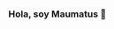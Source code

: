 ### Hola, soy Maumatus 👋

<!--
**maumatus/maumatus** is a ✨ _special_ ✨ repository because its `README.md` (this file) appears on your GitHub profile.

Here are some ideas to get you started:

- 🔭 Actualmente desarrollo un par de proyectos mientras sigo trabajando como realizador Motion Graphics:

1. Video-Repair app: Es una app en NodeJS que funciona en local. Presenta alternativas para solucionar un problema que tuve hace años como Postproductor de video para una serie de CNTV infantil, eliminar ruido electrónico de video. Me explio, todo sensor de camara digital foto o video 
genera ruido electronico, esto es imperceptible en condiciones de buena luz (sensor funcionando dentro de parametros normales por su tecnología y
determinado por su fabricante), pero el problema comienza cuando extremamos esas condiciones, por ejemplo: hay que grabar al atardecer o casi de noche. Ahí el sensor comienza a funcionar fuera de sus condiciones ideales (hardware y software noise reduction de camara) y se calienta, eso se transforma en pixeles de distintos colores debido a que todo el sistema genera errores que quedan en pixeles. Antiguamente en cine análogo, la película lo aceptaba y generaba granos mas grandes pero también mantenía los negros puros, de hecho se veía bien en cine negro y fue un estilo y géner de cine. En cine/audiovisual actualemente se ve muy mal.

Los programas de edición de video, compositores de video y color grading tienen modulos para eliminar ruido pero siempre es 1, a lo mucho 2 porque
suponen que grabación se hace con buenos estandares y condiciones, pero la realidad no es así. 

Asi que en corto una vez tuve que tratar de rescatar un material muy destruído por poca luz, pero no fue posible y mi herramienta no me dio más que una opción de solución, probe otra y pedía tanta ram que no funcionó. Finalmente hubo que grabar media jornada mas para solucionar, con los consigueintes problemas y mayor costo.

Pensé por años como solucionar eso, no hay un software que se enfoque solo en ruido electronico en video asi que rebuscando dí con Ffmpeg,
pero su problema es su sintaxis de uso por línea de comandos, lo que no es muy utilizable en producción de cine/audiovisual donde se necesita interfaz grafica (GUI), porque funciona en medio visual. Ante eso y luego de ganarme una de las becas de Talento Digital y aprender desarrollo JS Full Stack ví que en NodeJS se podía armar una app específica para solucionar este problema, tanto para mí como para otros, y así nace Video_Repair_app. 

Tiene la implementación de 6 algoritmos de Noise Reduction de Ffmpeg a partir de Modulo Fluent-Ffmpeg de NodeJS, despues de armar un Backend y hacer primeras pruebas me dio mejor resultado que After Effects para eliminar ruido, asi que seguí adelante. Actualmente falta el FrontEnd y la conexión con el back, que esta listo. Backend es simple, un Server que usa 6 modulos ES6 con parametros cargados por el mismo server luego de deserializar la data de frontend con las rutas de entrada y salida, y los valores numericos necesario para los los modulo de reducción de ruido.

2. Blender-Dragon
App web que convierte datos de animación desde Blender 3d al modulo ARCMotion de Dragonframe. Esto lo hice para darle utilidad y probar que mas puedo hacer con un cabezal robotico EMotimo TB-3, al cual le he dado poco uso, aunque tiene mucho potencial mas allá de Timelapses. Es un robot que permite animar stop motion y tiene un canal extra para moverlo a un slider robotizado. La app permite crear una producción virtual, o sea se anima dentro del expacio 3d de Blender y luego toda la data se convierte a espacio físico real y animar los elementos, asi se pueden mezclar elementos 3d con realidad sin tener que recurrit a Motion Tracking que tiene limitaciones. Actualmente trabajo para agregar un modulo de fondo virtual para stop motion a misma app, asi se puede ahorrar chroma key o generar un fondo con Unreal Engine, lo que permitiría generar un sistema de producción virtual completo, que puede funcional de forma descentralizada. Incluso se podría agregar streaming desde el feed de camara para visualización remota del trabajo. Todas estas implementaciones permitirían crear un sistema completo de producción virtual y visualización para un área en que no existe y aún hay un trabajo manual. Puede aportar a que no quede obsoleta o sea solo una tecnica de animación para artistas.

3. Web app Cangrejo-León
Aun en desarrollo una app CRUD para Librería/Editorial Cangrejo León. Todo el sistema se genera alrededor de una base de datos en postgreSQL de una biblioteca de libros (colección editorial), ademas de una base de datos de clientes. Todo esto conecta a la app en NodeJS y React (one page aplication). Lo que se agregará será mayor movimiento y desarrollo visual para diferenciarse de otras aplicaciones de negocios que son mas mínimas en este aspecto.
Ha sido dificil y se me ha complicado mas pero sigo aprendiendo y construyendo esta app.

4.Mi portafolio
App basica que aún no implemento, JS Vanilla y falta agregar CRUD basico de contacto y prospección de clientes.
Pretendía agregar gestión clientes pero falta tiempo y terminar proeyctos anteriores, aunque puede ser la primera porque es mas facil de implementar. Podría ser simplemente con render desde Servidor.


- 🌱 Actualmente sigo aprendiento JavaScript y dentro de este NodeJS, React, NodeSockets. Agrego un poco de Python 3+ pero solo a nivel de creación de scripts aun, tambien Bash Scripting y he iniciado Rust (que me encanta). Dentro de mi formación inicial aprendí PostgreSQL, con SQL que también me gusta, pero no he tenido tantos proyecto de practica.

- 👯 Estoy buscando colaborar en proyectos, o trabajo dependiente que me permita aprender. Si conecta con ñarea visual donde tengo mucha experiencia, mejor aún.

- 🤔 Si quieres implementar alguno de estos repositorios y no entiendes algo, contactame al correo.
- 📫 Mi contacto es: matusalen04@gmail.com, ese es mi correo para todos mis contactos.
- 😄
- ⚡ He hecho muchas cosas, tal vez un poco disperso pero hay tanto por aprender actualmente. Soy originario del Sur (Lago Ranco) y un ciclista desde hace 20+ años.

